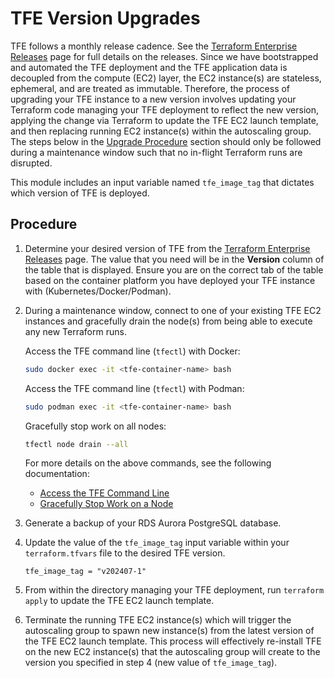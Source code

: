 # TFE Version Upgrades

TFE follows a monthly release cadence. See the [Terraform Enterprise Releases](https://developer.hashicorp.com/terraform/enterprise/releases) page for full details on the releases. Since we have bootstrapped and automated the TFE deployment and the TFE application data is decoupled from the compute (EC2) layer, the EC2 instance(s) are stateless, ephemeral, and are treated as immutable. Therefore, the process of upgrading your TFE instance to a new version involves updating your Terraform code managing your TFE deployment to reflect the new version, applying the change via Terraform to update the TFE EC2 launch template, and then replacing running EC2 instance(s) within the autoscaling group. The steps below in the [Upgrade Procedure](#procedure) section should only be followed during a maintenance window such that no in-flight Terraform runs are disrupted.

This module includes an input variable named `tfe_image_tag` that dictates which version of TFE is deployed.

## Procedure

1. Determine your desired version of TFE from the [Terraform Enterprise Releases](https://developer.hashicorp.com/terraform/enterprise/releases) page. The value that you need will be in the **Version** column of the table that is displayed. Ensure you are on the correct tab of the table based on the container platform you have deployed your TFE instance with (Kubernetes/Docker/Podman).

2. During a maintenance window, connect to one of your existing TFE EC2 instances and gracefully drain the node(s) from being able to execute any new Terraform runs.
   
   Access the TFE command line (`tfectl`) with Docker:
   ```sh
   sudo docker exec -it <tfe-container-name> bash
   ```

   Access the TFE command line (`tfectl`) with Podman:
   ```sh
   sudo podman exec -it <tfe-container-name> bash
   ```

   Gracefully stop work on all nodes:
   ```sh
   tfectl node drain --all
   ```

   For more details on the above commands, see the following documentation:
    - [Access the TFE Command Line](https://developer.hashicorp.com/terraform/enterprise/flexible-deployments/admin/admin-cli/cli-access)
    - [Gracefully Stop Work on a Node](https://developer.hashicorp.com/terraform/enterprise/flexible-deployments/admin/admin-cli/admin-cli#gracefully-stop-work-on-a-node)

3. Generate a backup of your RDS Aurora PostgreSQL database.

4. Update the value of the `tfe_image_tag` input variable within your `terraform.tfvars` file to the desired TFE version.
   ```hcl
   tfe_image_tag = "v202407-1"
    ```

5. From within the directory managing your TFE deployment, run `terraform apply` to update the TFE EC2 launch template.

6. Terminate the running TFE EC2 instance(s) which will trigger the autoscaling group to spawn new instance(s) from the latest version of the TFE EC2 launch template. This process will effectively re-install TFE on the new EC2 instance(s) that the autoscaling group will create to the version you specified in step 4 (new value of `tfe_image_tag`).